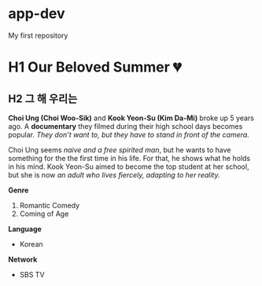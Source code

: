# app-dev
My first repository

# H1 Our Beloved Summer :broken_heart:
## H2 그 해 우리는
**Choi Ung (Choi Woo-Sik)** and **Kook Yeon-Su (Kim Da-Mi)** broke up 5 years ago. A **documentary** they filmed during their high school days becomes popular. *They don’t want to, but they have to stand in front of the camera.*

Choi Ung seems *naive and a free spirited man*, but he wants to have something for the the first time in his life. For that, he shows what he holds in his mind. Kook Yeon-Su aimed to become the top student at her school, but she is now *an adult who lives fiercely, adapting to her reality.*

**Genre**
1. Romantic Comedy
2. Coming of Age

**Language**
- Korean

**Network**
- SBS TV
